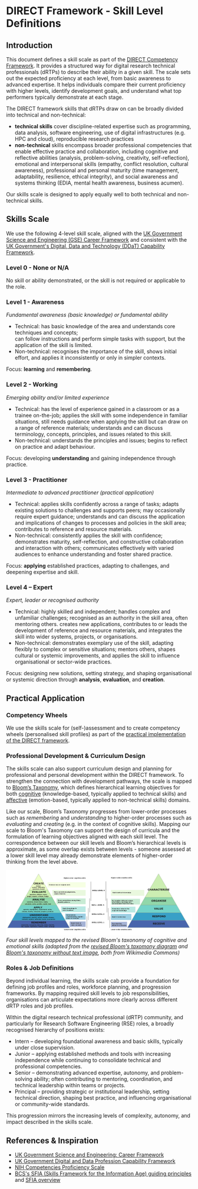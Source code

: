 # DIRECT Framework - Skill Level Definitions

## Introduction

This document defines a skill scale as part of the [DIRECT Competency Framework][direct-framework]. 
It provides a structured way for digital research technical professionals (dRTPs) to describe their ability in a given skill. 
The scale sets out the expected proficiency at each level, from basic awareness to advanced expertise. 
It helps individuals compare their current proficiency with higher levels, identify development goals, and understand what top performers typically demonstrate at each stage.

The DIRECT framework skills that dRTPs draw on can be broadly divided into technical and non-technical: 

- **technical skills** cover discipline-related expertise such as programming, data analysis, software engineering, use of digital infrastructures (e.g. HPC and cloud), reproducible research practices
- **non-technical** skills encompass broader professional competencies that enable effective practice and collaboration, including cognitive and reflective abilities (analysis, problem-solving, creativity, self-reflection), emotional and interpersonal skills (empathy, conflict resolution, cultural awareness), professional and personal maturity (time management, adaptability, resilience, ethical integrity), and social awareness and systems thinking (EDIA, mental health awareness, business acumen).

Our skills scale is designed to apply equally well to both technical and non-technical skills. 

## Skills Scale

We use the following 4-level skill scale, aligned with the [UK Government Science and Engineering (GSE) Career Framework][gse-framework] and consistent with the [UK Government's Digital, Data and Technology (DDaT) Capability Framework][ddat-framework].

### Level 0 - None or N/A

No skill or ability demonstrated, or the skill is not required or applicable to the role.

### Level 1 - Awareness

*Fundamental awareness (basic knowledge) or fundamental ability*

- Technical: has basic knowledge of the area and understands core techniques and concepts;  
can follow instructions and perform simple tasks with support, but the application of the skill is limited.
- Non-technical: recognises the importance of the skill, shows initial effort, and applies it inconsistently or only in simpler contexts.

Focus: **learning** and **remembering**.

### Level 2 - Working

*Emerging ability and/or limited experience*

- Technical: has the level of experience gained in a classroom or as a trainee on-the-job;
applies the skill with some independence in familiar situations, still needs guidance when applying the skill but can draw on a range of reference materials;
understands and can discuss terminology, concepts, principles, and issues related to this skill.
- Non-technical: understands the principles and issues; begins to reflect on practice and adapt behaviour.

Focus: developing **understanding** and gaining independence through practice.

### Level 3 - Practitioner

*Intermediate to advanced practitioner (practical application)*

- Technical: applies skills confidently across a range of tasks; 
adapts existing solutions to challenges and supports peers; 
may occasionally require expert guidance; 
understands and can discuss the application and implications of changes to processes and policies in the skill area; 
contributes to reference and resource materials.
- Non-technical: consistently applies the skill with confidence; 
demonstrates maturity, self-reflection, and constructive collaboration and interaction with others; 
communicates effectively with varied audiences to enhance understanding and foster shared practice.

Focus: **applying** established practices, adapting to challenges, and deepening expertise and skill.

### Level 4 – Expert

*Expert, leader or recognised authority*

- Technical: highly skilled and independent; 
handles complex and unfamiliar challenges; 
recognised as an authority in the skill area, often mentoring others. 
creates new applications, contributes to or leads the development of reference and resource materials, and integrates the skill into wider systems, projects, or organisations.
- Non-technical: demonstrates exemplary use of the skill, adapting flexibly to complex or sensitive situations;
mentors others, shapes cultural or systemic improvements, and applies the skill to influence organisational or sector-wide practices.

Focus: designing new solutions, setting strategy, and shaping organisational or systemic direction through **analysis**, **evaluation**, and **creation**.

## Practical Application

### Competency Wheels

We use the skills scale for (self-)assessment and to create competency wheels (personalised skill profiles) as part of the [practical implementation of the DIRECT framework][direct-webapp].

### Professional Development & Curriculum Design 

The skills scale can also support curriculum design and planning for professional and personal development within the DIRECT framework.
To strengthen the connection with development pathways, the scale is mapped to [Bloom’s Taxonomy][blooms-taxonomy], which defines hierarchical learning objectives for both [cognitive][blooms-taxonomy-cognitive-image] (knowledge-based, typically applied to technical skills) and [affective][blooms-taxonomy-affective-image] (emotion-based, typically applied to non-technical skills) domains.

Like our scale, Bloom’s Taxonomy progresses from lower-order processes such as *remembering* and *understanding* to higher-order processes such as *evaluating* and *creating* (e.g. in the context of cognitive skills).
Mapping our scale to Bloom's Taxomony can support the design of curricula and the formulation of learning objectives aligned with each skill level.
The correspondence between our skill levels and Bloom’s hierarchical levels is approximate, as some overlap exists between levels - someone assessed at a lower skill level may already demonstrate elements of higher-order thinking from the level above.

![4 skill levels from the skills scale mapped to six categories of Bloom's taxonomy, with skill level 1 mapped to remembering, level 2 to understanding, level 3 to applying, and level 4 jointly mapped to analysing, evaluation and creating](../images/Bloom-taxonomy-cognitive-emotive-levels-combined.png)
*Four skill levels mapped to the revised Bloom's taxonomy of cognitive and emotional skills (adapted from the [revised Bloom's taxomony diagram][revised-blooms-taxonomy-image] and [Bloom's taxonomy without text image][blooms-taxonomy-without-text], both from Wikimedia Commons)*

### Roles & Job Definitions 

Beyond individual learning, the skills scale cab provide a foundation for defining job profiles and roles, workforce planning, and progression frameworks. 
By mapping required skill levels to job responsibilities, organisations can articulate expectations more clearly across different dRTP roles and job profiles.

Within the digital research technical professional (dRTP) community, and particularly for Research Software Engineering (RSE) roles, a broadly recognised hierarchy of positions exists:

- Intern – developing foundational awareness and basic skills, typically under close supervision.
- Junior – applying established methods and tools with increasing independence while continuing to consolidate technical and professional competencies.
- Senior – demonstrating advanced expertise, autonomy, and problem-solving ability; often contributing to mentoring, coordination, and technical leadership within teams or projects.
- Principal – providing strategic or institutional leadership, setting technical direction, shaping best practice, and influencing organisational or community-wide standards.

This progression mirrors the increasing levels of complexity, autonomy, and impact described in the skills scale. 

## References & Inspiration

* [UK Government Science and Engineering: Career Framework][gse-framework]
* [UK Government Digital and Data Profession Capability Framework][ddat-framework]
* [NIH Competencies Proficiency Scale][nih-framework]
* [BCS's SFIA (Skills Framework for the Information Age) guiding principles][sfia-guide] and [SFIA overview][sfia-framework]

[gse-framework]: https://assets.publishing.service.gov.uk/media/61a605f2e90e07043d677dd0/gse-career-framework-v2.pdf
[ddat-framework]: https://ddat-capability-framework.service.gov.uk/
[direct-framework]: ./skills-competencies-framework.json
[nih-framework]: https://hr.nih.gov/working-nih/competencies/competencies-proficiency-scale
[sfia-guide]: https://sfia-online.org/en/about-sfia/sfia-guiding-principles
[sfia-framework]: https://sfia-online.org/en/about-sfia/sfia-overview-for-new-users-211014.pdf
[blooms-taxonomy]: https://en.wikipedia.org/wiki/Bloom's_taxonomy
[revised-blooms-taxonomy-image]: https://en.wikipedia.org/wiki/Bloom's_taxonomy#/media/File:Bloom's_revised_taxonomy.svg
[blooms-taxonomy-cognitive-image]: https://upload.wikimedia.org/wikipedia/commons/thumb/7/72/BloomsTaxonomy.png/500px-BloomsTaxonomy.png
[blooms-taxonomy-affective-image]: https://upload.wikimedia.org/wikipedia/commons/thumb/7/7a/BloomsTaxonomy-Affective_01.png/500px-BloomsTaxonomy-Affective_01.png
[direct-webapp]: https://directframework.com
[blooms-taxonomy-without-text]: https://commons.wikimedia.org/wiki/File:Bloom-en_taxonomia_without_text.svg
